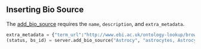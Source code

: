 ## Inserting Bio Source

The [add_bio_source](http://deepblue.mpi-inf.mpg.de/api.html#api-add_bio_source) requires the ```name```, ```description```, and ```extra_metadata```.


```python
extra_metadata = {"term_url":"http://www.ebi.ac.uk/ontology-lookup/browse.do?ontName=BTO&termId=BTO%3A0000099"}
(status, bs_id) = server.add_bio_source("Astrocy", "astrocytes, Astrocy is the same as cell line NH-A", extra_metada, user_key)
```